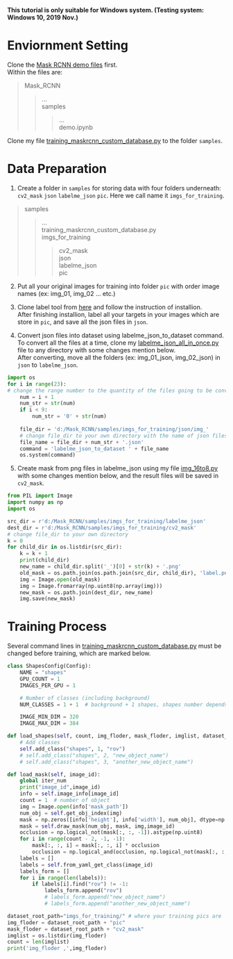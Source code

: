 **This tutorial is only suitable for Windows system. (Testing system: Windows 10, 2019 Nov.)** 
# Enviornment Setting

Clone the [Mask RCNN demo files](https://github.com/matterport/Mask_RCNN) first.<br>
Within the files are:
>Mask_RCNN
>>...<br>
>>samples
>>>...<br>
>>>demo.ipynb

Clone my file [training_maskrcnn_custom_database.py](https://github.com/yitzu1476/mask_rcnn_custom_database/blob/master/training_maskrcnn_custom_database.py) to the folder `samples`.

# Data Preparation

1. Create a folder in `samples` for storing data with four folders underneath: `cv2_mask` `json` `labelme_json` `pic`. Here we call name it `imgs_for_training`.<br>
>samples
>>...<br>
>>training_maskrcnn_custom_database.py<br>
>>imgs_for_training
>>>cv2_mask<br>
>>>json<br>
>>>labelme_json<br>
>>>pic

2. Put all your original images for training into folder `pic` with order image names (ex: img_01, img_02 ... etc.)<br>

3. Clone label tool from [here](https://github.com/wkentaro/labelme) and follow the instruction of installion.<br>
After finishing installion, label all your targets in your images which are store in `pic`, and save all the json files in `json`.<br>

4. Convert json files into dataset using labelme_json_to_dataset command.<br>
To convert all the files at a time, clone my [labelme_json_all_in_once.py](https://github.com/yitzu1476/mask_rcnn_custom_database/blob/master/labelme_json_all_in_once.py) file to any directory with some changes mention below.<br>
After converting, move all the folders (ex: img_01_json, img_02_json) in `json` to `labelme_json`.
```python
import os
for i in range(23):
# change the range number to the quantity of the files going to be converted.
    num = i + 1
    num_str = str(num)
    if i < 9:
        num_str = '0' + str(num)
    
    file_dir = 'd:/Mask_RCNN/samples/imgs_for_training/json/img_'
    # change file_dir to your own directory with the name of json files without number.
    file_name = file_dir + num_str + '.json'
    command = 'labelme_json_to_dataset ' + file_name
    os.system(command)
```

5. Create mask from png files in labelme_json using my file [img_16to8.py](https://github.com/yitzu1476/mask_rcnn_custom_database/blob/master/img_16to8.py) with some changes mention below, and the result files will be saved in `cv2_mask`.
```python
from PIL import Image
import numpy as np
import os

src_dir = r'd:/Mask_RCNN/samples/imgs_for_training/labelme_json'
dest_dir = r'd:/Mask_RCNN/samples/imgs_for_training/cv2_mask'
# change file_dir to your own directory
k = 0
for child_dir in os.listdir(src_dir):
    k = k + 1
    print(child_dir)
    new_name = child_dir.split('_')[0] + str(k) + '.png'
    old_mask = os.path.join(os.path.join(src_dir, child_dir), 'label.png')
    img = Image.open(old_mask)
    img = Image.fromarray(np.uint8(np.array(img)))
    new_mask = os.path.join(dest_dir, new_name)
    img.save(new_mask)
```

# Training Process

Several command lines in [training_maskrcnn_custom_database.py](https://github.com/yitzu1476/mask_rcnn_custom_database/blob/master/training_maskrcnn_custom_database.py) must be changed  before training, which are marked below.
```python
class ShapesConfig(Config):
    NAME = "shapes"
    GPU_COUNT = 1
    IMAGES_PER_GPU = 1

    # Number of classes (including background)
    NUM_CLASSES = 1 + 1  # background + 1 shapes, shapes number depends on the number of target / object

    IMAGE_MIN_DIM = 320
    IMAGE_MAX_DIM = 384
```
```python
def load_shapes(self, count, img_floder, mask_floder, imglist, dataset_root_path):
    # Add classes
    self.add_class("shapes", 1, "rov")
    # self.add_class("shapes", 2, "new_object_name")
    # self.add_class("shapes", 3, "another_new_object_name")
```
```python
def load_mask(self, image_id):
    global iter_num
    print("image_id",image_id)
    info = self.image_info[image_id]
    count = 1  # number of object
    img = Image.open(info['mask_path'])
    num_obj = self.get_obj_index(img)
    mask = np.zeros([info['height'], info['width'], num_obj], dtype=np.uint8)
    mask = self.draw_mask(num_obj, mask, img,image_id)
    occlusion = np.logical_not(mask[:, :, -1]).astype(np.uint8)
    for i in range(count - 2, -1, -1):
        mask[:, :, i] = mask[:, :, i] * occlusion
        occlusion = np.logical_and(occlusion, np.logical_not(mask[:, :, i]))
    labels = []
    labels = self.from_yaml_get_class(image_id)
    labels_form = []
    for i in range(len(labels)):
        if labels[i].find("rov") != -1:
            labels_form.append("rov")
            # labels_form.append("new_object_name")
            # labels_form.append("another_new_object_name")
```
```python
dataset_root_path="imgs_for_training/" # where your training pics are 
img_floder = dataset_root_path + "pic"
mask_floder = dataset_root_path + "cv2_mask"
imglist = os.listdir(img_floder)
count = len(imglist)
print('img_floder ,',img_floder)
```



